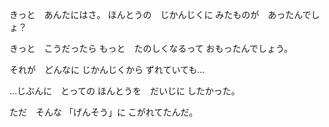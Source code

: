 きっと　あんたにはさ。
ほんとうの　じかんじくに
みたものが　あったんでしょ？

きっと　こうだったら
もっと　たのしくなるって
おもったんでしょう。

それが　どんなに
じかんじくから
ずれていても…

…じぶんに　とっての
ほんとうを　だいじに
したかった。

ただ　そんな
「げんそう」に
こがれてたんだ。


